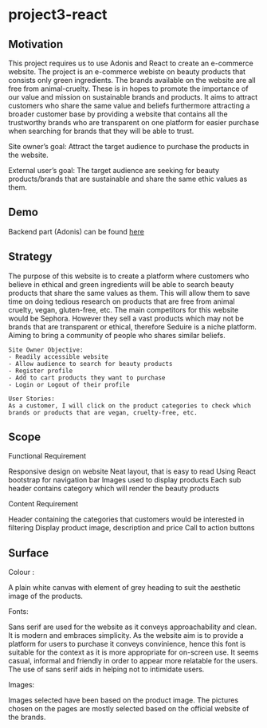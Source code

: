 # project3-react

## Motivation

This project requires us to use Adonis and React to create an e-commerce website. 
The project is an e-commerce webiste on beauty products that consists only green ingredients. The brands available on the website 
are all free from animal-cruelty. These is in hopes to promote the importance of our value and mission on sustainable brands and products. 
It aims to attract customers who share the same value and beliefs furthermore attracting a broader customer base by providing a website that contains all the trustworthy brands who are transparent on one platform for easier purchase when searching for brands that they will be able to trust. 

Site owner’s goal: Attract the target audience to purchase the products in the website. 

External user’s goal: The target audience are seeking for beauty products/brands that are sustainable and share the same ethic values as them. 

## Demo

Backend part (Adonis) can be found [here](https://github.com/aldafawnia/project3-backend)

## Strategy 

The purpose of this website is to create a platform where customers who believe in ethical and green ingredients will be able to search beauty products that share the same values as them. This will allow them to save time on doing tedious research on products that are free from animal cruelty, vegan, gluten-free, etc. The main competitors for this website would be Sephora. However they sell a vast products which may not be brands that are transparent or ethical, therefore Seduire is a niche platform. Aiming to bring a community of people who shares similar beliefs. 

``` 
Site Owner Objective:
- Readily accessible website 
- Allow audience to search for beauty products
- Register profile
- Add to cart products they want to purchase
- Login or Logout of their profile
```

```
User Stories: 
As a customer, I will click on the product categories to check which brands or products that are vegan, cruelty-free, etc. 
```

## Scope

Functional Requirement 

Responsive design on website
Neat layout, that is easy to read
Using React bootstrap for navigation bar 
Images used to display products 
Each sub header contains category which will render the beauty products 

Content Requirement 

Header containing the categories that customers would be interested in filtering 
Display product image, description and price 
Call to action buttons 

## Surface 

Colour :

A plain white canvas with element of grey heading to suit the aesthetic image of the products. 

Fonts: 

Sans serif are used for the website as it conveys approachability and clean. It is modern and embraces simplicity. 
As the website aim is to provide a platform for users to purchase it conveys convinience, hence this font is suitable for the context as it is more appropriate for on-screen use. It seems casual, informal and friendly in order to appear more relatable for the users. The use of sans serif aids in helping not to intimidate users.

Images: 

Images selected have been based on the product image. The pictures chosen on the pages are mostly selected based on the official website of the brands. 

